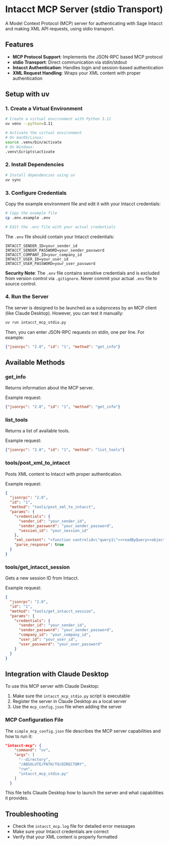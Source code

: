 # Intacct MCP Server (stdio Transport)

A Model Context Protocol (MCP) server for authenticating with Sage Intacct and making XML API requests, using stdio transport.

## Features

- **MCP Protocol Support**: Implements the JSON-RPC based MCP protocol
- **stdio Transport**: Direct communication via stdin/stdout
- **Intacct Authentication**: Handles login and session-based authentication
- **XML Request Handling**: Wraps your XML content with proper authentication

## Setup with uv

### 1. Create a Virtual Environment

```bash
# Create a virtual environment with Python 3.11
uv venv --python=3.11

# Activate the virtual environment
# On macOS/Linux:
source .venv/bin/activate
# On Windows:
.venv\Scripts\activate
```

### 2. Install Dependencies

```bash
# Install dependencies using uv
uv sync
```

### 3. Configure Credentials

Copy the example environment file and edit it with your Intacct credentials:

```bash
# Copy the example file
cp .env.example .env

# Edit the .env file with your actual credentials
```

The `.env` file should contain your Intacct credentials:

```
INTACCT_SENDER_ID=your_sender_id
INTACCT_SENDER_PASSWORD=your_sender_password
INTACCT_COMPANY_ID=your_company_id
INTACCT_USER_ID=your_user_id
INTACCT_USER_PASSWORD=your_user_password
```

**Security Note**: The `.env` file contains sensitive credentials and is excluded from version control via `.gitignore`. Never commit your actual `.env` file to source control.

### 4. Run the Server

The server is designed to be launched as a subprocess by an MCP client (like Claude Desktop). However, you can test it manually:

```bash
uv run intacct_mcp_stdio.py
```

Then, you can enter JSON-RPC requests on stdin, one per line. For example:

```json
{"jsonrpc": "2.0", "id": "1", "method": "get_info"}
```

## Available Methods

### get_info

Returns information about the MCP server.

Example request:
```json
{"jsonrpc": "2.0", "id": "1", "method": "get_info"}
```

### list_tools

Returns a list of available tools.

Example request:
```json
{"jsonrpc": "2.0", "id": "1", "method": "list_tools"}
```

### tools/post_xml_to_intacct

Posts XML content to Intacct with proper authentication.

Example request:
```json
{
  "jsonrpc": "2.0",
  "id": "1",
  "method": "tools/post_xml_to_intacct",
  "params": {
    "credentials": {
      "sender_id": "your_sender_id",
      "sender_password": "your_sender_password",
      "session_id": "your_session_id"
    },
    "xml_content": "<function controlid=\"query1\"><readByQuery><object>CUSTOMER</object><fields>*</fields><query></query></readByQuery></function>",
    "parse_response": true
  }
}
```

### tools/get_intacct_session

Gets a new session ID from Intacct.

Example request:
```json
{
  "jsonrpc": "2.0",
  "id": "1", 
  "method": "tools/get_intacct_session",
  "params": {
    "credentials": {
      "sender_id": "your_sender_id",
      "sender_password": "your_sender_password",
      "company_id": "your_company_id",
      "user_id": "your_user_id",
      "user_password": "your_user_password"
    }
  }
}
```

## Integration with Claude Desktop

To use this MCP server with Claude Desktop:

1. Make sure the `intacct_mcp_stdio.py` script is executable
2. Register the server in Claude Desktop as a local server
3. Use the `mcp_config.json` file when adding the server

### MCP Configuration File

The `simple_mcp_config.json` file describes the MCP server capabilities and how to run it:

```json
"intacct-mcp": {
    "command": "uv",
    "args": [
      "--directory",
      "/ABSOLUTE/PATH/TO/DIRECTORY",
      "run",
      "intacct_mcp_stdio.py"
    ]
  }
```

This file tells Claude Desktop how to launch the server and what capabilities it provides.

## Troubleshooting

- Check the `intacct_mcp.log` file for detailed error messages
- Make sure your Intacct credentials are correct
- Verify that your XML content is properly formatted
